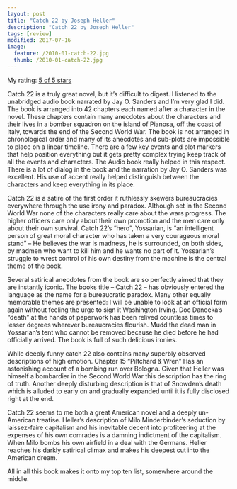 ```yaml
---
layout: post
title: "Catch 22 by Joseph Heller"
description: "Catch 22 by Joseph Heller"
tags: [review]
modified: 2017-07-16
image:
  feature: /2010-01-catch-22.jpg
  thumb: /2010-01-catch-22.jpg
---
```

My rating: [5 of 5 stars](https://www.goodreads.com/review/show/71464347)

Catch 22 is a truly great novel, but it’s difficult to digest. I listened to the unabridged audio book narrated by Jay O. Sanders and I’m very glad I did. The book is arranged into 42 chapters each named after a character in the novel. These chapters contain many anecdotes about the characters and their lives in a bomber squadron on the island of Pianosa, off the coast of Italy, towards the end of the Second World War. The book is not arranged in chronological order and many of its anecdotes and sub-plots are impossible to place on a linear timeline. There are a few key events and plot markers that help position everything but it gets pretty complex trying keep track of all the events and characters. The Audio book really helped in this respect. There is a lot of dialog in the book and the narration by Jay O. Sanders was excellent. His use of accent really helped distinguish between the characters and keep everything in its place.


Catch 22 is a satire of the first order it ruthlessly skewers bureaucracies everywhere through the use irony and paradox. Although set in the Second World War none of the characters really care about the wars progress. The higher officers care only about their own promotion and the men care only about their own survival. Catch 22’s “hero”, Yossarian, is “an intelligent person of great moral character who has taken a very courageous moral stand” – He believes the war is madness, he is surrounded, on both sides, by madmen who want to kill him and he wants no part of it. Yossarian’s struggle to wrest control of his own destiny from the machine is the central theme of the book.

Several satirical anecdotes from the book are so perfectly aimed that they are instantly iconic. The books title – Catch 22 – has obviously entered the language as the name for a bureaucratic paradox. Many other equally memorable themes are presented: I will be unable to look at an official form again without feeling the urge to sign it Washington Irving. Doc Daneeka’s “death” at the hands of paperwork has been relived countless times to lesser degrees wherever bureaucracies flourish. Mudd the dead man in Yossarian’s tent who cannot be removed because he died before he had officially arrived. The book is full of such delicious ironies.

While deeply funny catch 22 also contains many superbly observed descriptions of high emotion. Chapter 15 “Piltchard & Wren” Has an astonishing account of a bombing run over Bologna. Given that Heller was himself a bombardier in the Second World War this description has the ring of truth. Another deeply disturbing description is that of Snowden’s death which is alluded to early on and gradually expanded until it is fully disclosed right at the end.

Catch 22 seems to me both a great American novel and a deeply un-American treatise. Heller’s description of Milo Minderbinder’s seduction by laissez-faire capitalism and his inevitable decent into profiteering at the expenses of his own comrades is a damning indictment of the capitalism. When Milo bombs his own airfield in a deal with the Germans. Heller reaches his darkly satirical climax and makes his deepest cut into the American dream.

All in all this book makes it onto my top ten list, somewhere around the middle.


